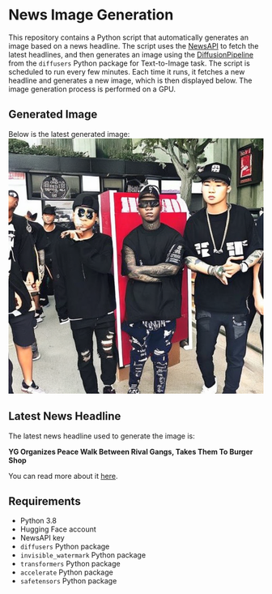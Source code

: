 # News Image Generation
This repository contains a Python script that automatically generates an image based on a news headline. The script uses the [NewsAPI](https://newsapi.org/) to fetch the latest headlines, and then generates an image using the [DiffusionPipeline](https://github.com/huggingface/diffusers) from the `diffusers` Python package for Text-to-Image task.
The script is scheduled to run every few minutes. Each time it runs, it fetches a new headline and generates a new image, which is then displayed below. The image generation process is performed on a GPU.

## Generated Image
Below is the latest generated image:
![Generated Image](image.png)

## Latest News Headline
The latest news headline used to generate the image is:

**YG Organizes Peace Walk Between Rival Gangs, Takes Them To Burger Shop**

You can read more about it [here](https://news.google.com/rss/articles/CBMiekFVX3lxTE84XzVDMk5nS3VFWGhIMklNVDV0ajZFbWJUVnhybkpCVGU4VHZRTjFEYnFvNm5HbjktWnpSNXBzVWVXTmdWOThhOHV3cnVzeTlWTFEycExUbXJsTExwNXhfN3phMHFLeU56aklOYllLeVFoZ3k2RDI1NU1n0gF6QVVfeXFMUG1hcVBYcGZLNmlWZUlVT2sxemJIc2FoNzA5MVpRTUwwN2lwWHA1MGZMV2FabUxTX1V3N1JYWUdGVGJnLW5lUnF5ckhpNmNwTFhkZlN4aGp0STJJRjBZUDc0anZ3VUllbk1Jd2phcHUzbnBZZGN6aW5uSEE?oc=5).

## Requirements
- Python 3.8
- Hugging Face account
- NewsAPI key
- `diffusers` Python package
- `invisible_watermark` Python package
- `transformers` Python package
- `accelerate` Python package
- `safetensors` Python package
